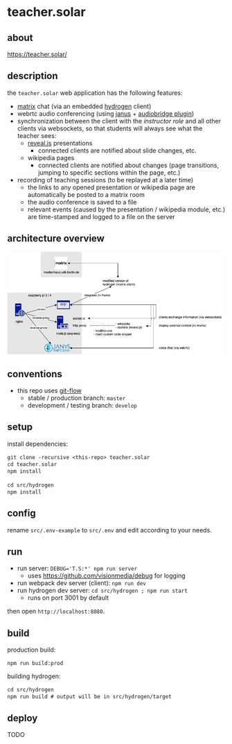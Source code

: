 # teacher.solar

## about

https://teacher.solar/


## description

the `teacher.solar` web application has the following features:
- [matrix](https://matrix.org/) chat (via an embedded [hydrogen](https://github.com/vector-im/hydrogen-web) client)
- webrtc audio conferencing (using [janus](https://janus.conf.meetecho.com/) + [audiobridge plugin](https://janus.conf.meetecho.com/docs/audiobridge.html))
- synchronization between the client with the _instructor role_ and all other clients via websockets, so that students will always see what the teacher sees:
	- [reveal.js](https://revealjs.com/) presentations
		- connected clients are notified about slide changes, etc.
	- wikipedia pages
		- connected clients are notified about changes (page transitions, jumping to specific sections within the page, etc.)
- recording of teaching sessions (to be replayed at a later time)
	- the links to any opened presentation or wikipedia page are automatically be posted to a matrix room
	- the audio conference is saved to a file
	- relevant events (caused by the presentation / wikipedia module, etc.) are time-stamped and logged to a file on the server


## architecture overview

![architecture diagram](docs/architecture.png)


## conventions

- this repo uses [git-flow](https://www.atlassian.com/git/tutorials/comparing-workflows/gitflow-workflow)
	- stable / production branch: `master`
	- development / testing branch: `develop`


## setup

install dependencies:
```shell
git clone -recursive <this-repo> teacher.solar
cd teacher.solar
npm install

cd src/hydrogen
npm install
```


## config

rename `src/.env-example` to `src/.env` and edit according to your needs.


## run

- run server: `DEBUG='T.S:*' npm run server`
	- uses https://github.com/visionmedia/debug for logging
- run webpack dev server (client): `npm run dev`
- run hydrogen dev server: `cd src/hydrogen ; npm run start`
	- runs on port 3001 by default

then open `http://localhost:8080`.


## build

production build:

```shell
npm run build:prod
```

building hydrogen:

```shell
cd src/hydrogen
npm run build # output will be in src/hydrogen/target
```


## deploy

TODO
